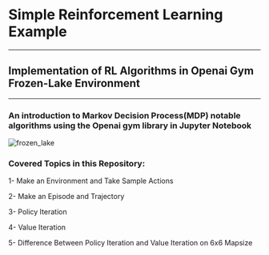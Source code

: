# Simple Reinforcement Learning Example
***
## Implementation of RL Algorithms in Openai Gym Frozen-Lake Environment
***
### An introduction to  Markov Decision Process(MDP) notable algorithms using the Openai gym library in Jupyter Notebook 

![frozen_lake](https://github.com/ariankhanjani/Frozen-Lake-Openai-Gym/assets/89731483/4cc8850a-81c2-4132-87d8-401e2663e52c)

### Covered Topics in this Repository:

1- Make an Environment and Take Sample Actions

2- Make an Episode and Trajectory

3- Policy Iteration

4- Value Iteration

5- Difference Between Policy Iteration and Value Iteration on 6x6 Mapsize
